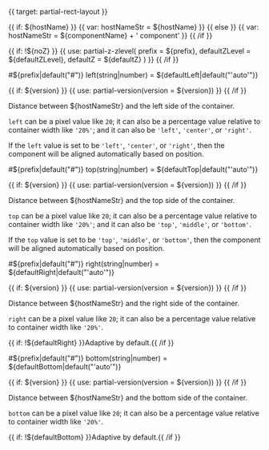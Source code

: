 
{{ target: partial-rect-layout }}

{{ if: ${hostName} }}
{{ var: hostNameStr = ${hostName} }}
{{ else }}
{{ var: hostNameStr = ${componentName} + ' component' }}
{{ /if }}

{{ if: !${noZ} }}
{{ use: partial-z-zlevel(
    prefix = ${prefix},
    defaultZLevel = ${defaultZLevel},
    defaultZ = ${defaultZ}
) }}
{{ /if }}

#${prefix|default("#")} left(string|number) = ${defaultLeft|default("'auto'")}

{{ if: ${version} }}
{{ use: partial-version(version = ${version}) }}
{{ /if }}

Distance between ${hostNameStr} and the left side of the container.

`left` can be a pixel value like `20`; it can also be a percentage value relative to container width like `'20%'`; and it can also be `'left'`, `'center'`, or `'right'`.

If the `left` value is set to be `'left'`, `'center'`, or `'right'`, then the component will be aligned automatically based on position.

#${prefix|default("#")} top(string|number) = ${defaultTop|default("'auto'")}

{{ if: ${version} }}
{{ use: partial-version(version = ${version}) }}
{{ /if }}

Distance between ${hostNameStr} and the top side of the container.

`top` can be a pixel value like `20`; it can also be a percentage value relative to container width like `'20%'`; and it can also be `'top'`, `'middle'`, or `'bottom'`.

If the `top` value is set to be `'top'`, `'middle'`, or `'bottom'`, then the component will be aligned automatically based on position.

#${prefix|default("#")} right(string|number) = ${defaultRight|default("'auto'")}

{{ if: ${version} }}
{{ use: partial-version(version = ${version}) }}
{{ /if }}

Distance between ${hostNameStr} and the right side of the container.

`right` can be a pixel value like `20`; it can also be a percentage value relative to container width like `'20%'`.

{{ if: !${defaultRight} }}Adaptive by default.{{ /if }}

#${prefix|default("#")} bottom(string|number) = ${defaultBottom|default("'auto'")}

{{ if: ${version} }}
{{ use: partial-version(version = ${version}) }}
{{ /if }}

Distance between ${hostNameStr} and the bottom side of the container.

`bottom` can be a pixel value like `20`; it can also be a percentage value relative to container width like `'20%'`.

{{ if: !${defaultBottom} }}Adaptive by default.{{ /if }}

